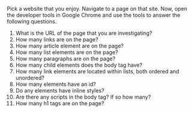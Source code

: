 Pick a website that you enjoy. Navigate to a page on that site. Now, open the developer tools in Google Chrome and use the tools to answer the following questions.

1. What is the URL of the page that you are investigating?
1. How many links are on the page?
1. How many article element are on the page?
1. How many list elements are on the page?
1. How many paragraphs are on the page?
1. How many child elements does the body tag have?
1. How many link elements are located within lists, both ordered and unordered?
1. How many elements have an id?
1. Do any elements have inline styles?
1. Are there any scripts in the body tag? If so how many?
1. How many h1 tags are on the page?
